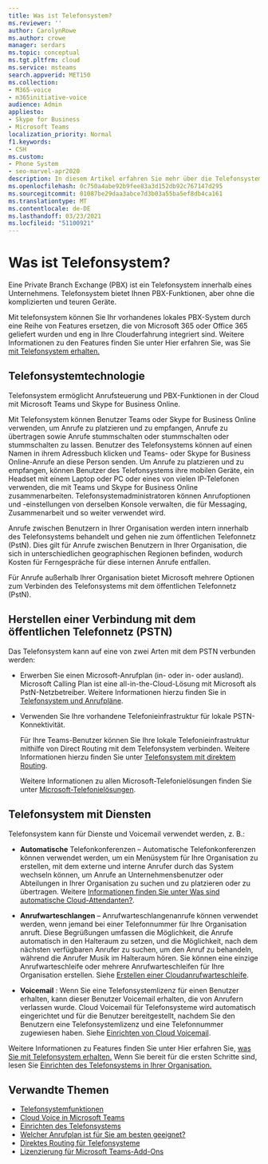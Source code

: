 ```yaml
---
title: Was ist Telefonsystem?
ms.reviewer: ''
author: CarolynRowe
ms.author: crowe
manager: serdars
ms.topic: conceptual
ms.tgt.pltfrm: cloud
ms.service: msteams
search.appverid: MET150
ms.collection:
- M365-voice
- m365initiative-voice
audience: Admin
appliesto:
- Skype for Business
- Microsoft Teams
localization_priority: Normal
f1.keywords:
- CSH
ms.custom:
- Phone System
- seo-marvel-apr2020
description: In diesem Artikel erfahren Sie mehr über die Telefonsystemtechnologie in Microsoft 365 und Office 365.
ms.openlocfilehash: 0c750a4abe92b9fee83a3d152db92c767147d295
ms.sourcegitcommit: 01087be29daa3abce7d3b03a55ba5ef8db4ca161
ms.translationtype: MT
ms.contentlocale: de-DE
ms.lasthandoff: 03/23/2021
ms.locfileid: "51100921"
---
```

# <a name="what-is-phone-system"></a>Was ist Telefonsystem?

Eine Private Branch Exchange (PBX) ist ein Telefonsystem innerhalb eines Unternehmens. Telefonsystem bietet Ihnen PBX-Funktionen, aber ohne die komplizierten und teuren Geräte. 

Mit telefonsystem können Sie Ihr vorhandenes lokales PBX-System durch eine Reihe von Features ersetzen, die von Microsoft 365 oder Office 365 geliefert wurden und eng in Ihre Clouderfahrung integriert sind. Weitere Informationen zu den Features finden Sie unter Hier erfahren Sie, was Sie [mit Telefonsystem erhalten.](here-s-what-you-get-with-phone-system.md)

## <a name="phone-system-technology"></a>Telefonsystemtechnologie

Telefonsystem ermöglicht Anrufsteuerung und PBX-Funktionen in der Cloud mit Microsoft Teams und Skype for Business Online. 
  
Mit Telefonsystem können Benutzer Teams oder Skype for Business Online verwenden, um Anrufe zu platzieren und zu empfangen, Anrufe zu übertragen sowie Anrufe stummschalten oder stummschalten oder stummschalten zu lassen. Benutzer des Telefonsystems können auf einen Namen in ihrem Adressbuch klicken und Teams- oder Skype for Business Online-Anrufe an diese Person senden. Um Anrufe zu platzieren und zu empfangen, können Benutzer des Telefonsystems ihre mobilen Geräte, ein Headset mit einem Laptop oder PC oder eines von vielen IP-Telefonen verwenden, die mit Teams und Skype for Business Online zusammenarbeiten. Telefonsystemadministratoren können Anrufoptionen und -einstellungen von derselben Konsole verwalten, die für Messaging, Zusammenarbeit und so weiter verwendet wird.
  
Anrufe zwischen Benutzern in Ihrer Organisation werden intern innerhalb des Telefonsystems behandelt und gehen nie zum öffentlichen Telefonnetz (PstN). Dies gilt für Anrufe zwischen Benutzern in Ihrer Organisation, die sich in unterschiedlichen geographischen Regionen befinden, wodurch Kosten für Ferngespräche für diese internen Anrufe entfallen.

Für Anrufe außerhalb Ihrer Organisation bietet Microsoft mehrere Optionen zum Verbinden des Telefonsystems mit dem öffentlichen Telefonnetz (PstN).

## <a name="connect-to-the-public-switched-telephone-network-pstn"></a>Herstellen einer Verbindung mit dem öffentlichen Telefonnetz (PSTN)
  
Das Telefonsystem kann auf eine von zwei Arten mit dem PSTN verbunden werden:
  
- Erwerben Sie einen Microsoft-Anrufplan (in- oder in- oder ausland). Microsoft Calling Plan ist eine all-in-the-Cloud-Lösung mit Microsoft als PstN-Netzbetreiber. Weitere Informationen hierzu finden Sie in [Telefonsystem und Anrufpläne](calling-plan-landing-page.md).

- Verwenden Sie Ihre vorhandene Telefonieinfrastruktur für lokale PSTN-Konnektivität.

  Für Ihre Teams-Benutzer können Sie Ihre lokale Telefonieinfrastruktur mithilfe von Direct Routing mit dem Telefonsystem verbinden. Weitere Informationen hierzu finden Sie unter [Telefonsystem mit direktem Routing](direct-routing-landing-page.md).

  Weitere Informationen zu allen Microsoft-Telefonielösungen finden Sie unter [Microsoft-Telefonielösungen](/SkypeForBusiness/hybrid/msft-telephony-solutions).


## <a name="phone-system-with-services"></a>Telefonsystem mit Diensten

 Telefonsystem kann für Dienste und Voicemail verwendet werden, z. B.:

- **Automatische** Telefonkonferenzen – Automatische Telefonkonferenzen können verwendet werden, um ein Menüsystem für Ihre Organisation zu erstellen, mit dem externe und interne Anrufer durch das System wechseln können, um Anrufe an Unternehmensbenutzer oder Abteilungen in Ihrer Organisation zu suchen und zu platzieren oder zu übertragen. Weitere [Informationen finden Sie unter Was sind automatische Cloud-Attendanten?](what-are-phone-system-auto-attendants.md).

- **Anrufwarteschlangen** – Anrufwarteschlangenanrufe können verwendet werden, wenn jemand bei einer Telefonnummer für Ihre Organisation anruft. Diese Begrüßungen umfassen die Möglichkeit, die Anrufe automatisch in den Halteraum zu setzen, und die Möglichkeit, nach dem nächsten verfügbaren Anrufer zu suchen, um den Anruf zu behandeln, während die Anrufer Musik im Halteraum hören. Sie können eine einzige Anrufwarteschleife oder mehrere Anrufwarteschleifen für Ihre Organisation erstellen. Siehe [Erstellen einer Cloudanrufwarteschleife](create-a-phone-system-call-queue.md).

- **Voicemail** : Wenn Sie eine Telefonsystemlizenz für einen Benutzer erhalten, kann dieser Benutzer Voicemail erhalten, die von Anrufern verlassen wurde. Cloud Voicemail für Telefonsysteme wird automatisch eingerichtet und für die Benutzer bereitgestellt, nachdem Sie den Benutzern eine Telefonsystemlizenz und eine Telefonnummer zugewiesen haben. Siehe [Einrichten von Cloud Voicemail](set-up-phone-system-voicemail.md).

Weitere Informationen zu Features finden Sie unter Hier erfahren Sie, [was Sie mit Telefonsystem erhalten.](here-s-what-you-get-with-phone-system.md) Wenn Sie bereit für die ersten Schritte sind, lesen Sie [Einrichten des Telefonsystems in Ihrer Organisation.](setting-up-your-phone-system.md)

## <a name="related-topics"></a>Verwandte Themen

- [Telefonsystemfunktionen](here-s-what-you-get-with-phone-system.md)
- [Cloud Voice in Microsoft Teams](cloud-voice-landing-page.md)
- [Einrichten des Telefonsystems](setting-up-your-phone-system.md)
- [Welcher Anrufplan ist für Sie am besten geeignet?](calling-plan-landing-page.md)
- [Direktes Routing für Telefonsysteme](direct-routing-landing-page.md)
- [Lizenzierung für Microsoft Teams-Add-Ons](./teams-add-on-licensing/microsoft-teams-add-on-licensing.md)